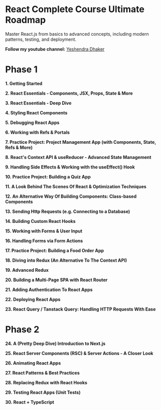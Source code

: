 # React Complete Course Ultimate Roadmap

Master React.js from basics to advanced concepts, including modern patterns, testing, and deployment.

**Follow my youtube channel:** [Yeshendra Dhaker](https://youtube.com/@yeshendradhaker)

# Phase 1

**1. Getting Started**  

**2. React Essentials - Components, JSX, Props, State & More**  

**3. React Essentials - Deep Dive**  

**4. Styling React Components**  

**5. Debugging React Apps**  

**6. Working with Refs & Portals**  

**7. Practice Project: Project Management App (with Components, State, Refs & More)**  

**8. React's Context API & useReducer - Advanced State Management**  

**9. Handling Side Effects & Working with the useEffect() Hook**  

**10. Practice Project: Building a Quiz App**  

**11. A Look Behind The Scenes Of React & Optimization Techniques**  

**12. An Alternative Way Of Building Components: Class-based Components**  

**13. Sending Http Requests (e.g. Connecting to a Database)**  

**14. Building Custom React Hooks**  

**15. Working with Forms & User Input**  

**16. Handling Forms via Form Actions**  

**17. Practice Project: Building a Food Order App**  

**18. Diving into Redux (An Alternative To The Context API)**  

**19. Advanced Redux**  

**20. Building a Multi-Page SPA with React Router**  

**21. Adding Authentication To React Apps**  

**22. Deploying React Apps**  

**23. React Query / Tanstack Query: Handling HTTP Requests With Ease** 

# Phase 2

**24. A (Pretty Deep Dive) Introduction to Next.js**  

**25. React Server Components (RSC) & Server Actions - A Closer Look**  

**26. Animating React Apps**  

**27. React Patterns & Best Practices**  

**28. Replacing Redux with React Hooks**  

**29. Testing React Apps (Unit Tests)**  

**30. React + TypeScript**  
 


